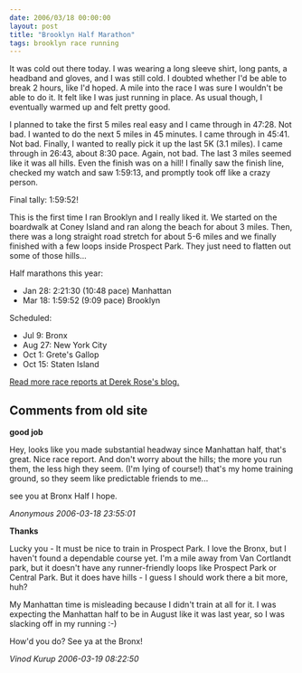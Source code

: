 ```yaml
---
date: 2006/03/18 00:00:00
layout: post
title: "Brooklyn Half Marathon"
tags: brooklyn race running
---
```


It was cold out there today. I was wearing a long sleeve shirt, long pants, a headband and gloves, and I was still cold. I doubted whether I'd be able to break 2 hours, like I'd hoped. A mile into the race I was sure I wouldn't be able to do it. It felt like I was just running in place. As usual though, I eventually warmed up and felt pretty good.

I planned to take the first 5 miles real easy and I came through in 47:28. Not bad. I wanted to do the next 5 miles in 45 minutes. I came through in 45:41. Not  bad. Finally, I wanted to really pick it up the last 5K (3.1 miles). I came through in 26:43, about 8:30 pace. Again, not bad. The last 3 miles seemed like it was all hills. Even the finish was on a hill! I finally saw the finish line, checked my watch and saw 1:59:13, and promptly took off like a crazy person.

Final tally: 1:59:52!

This is the first time I ran Brooklyn and I really liked it. We started on the boardwalk at Coney Island and ran along the beach for about 3 miles. Then, there was a long straight road stretch for about 5-6 miles and we finally finished with a few loops inside Prospect Park. They just need to flatten out some of those hills... 

Half marathons this year: 

- Jan 28: 2:21:30 (10:48 pace) Manhattan
- Mar 18: 1:59:52 (9:09 pace) Brooklyn

Scheduled:

- Jul 9: Bronx
- Aug 27: New York City
- Oct 1: Grete's Gallop
- Oct 15: Staten Island

[Read more race reports at Derek Rose's blog.](http://derekrose.com/wp/?p=864)

<div id="comment-box">
<h2>Comments from old site</h2>

<div class="one-comment">
<p><b>good job</b></p>
<p>
Hey, looks like you made substantial headway since Manhattan half,
that's great.  Nice race report.  And don't worry about the hills; the
more you run them, the less high they seem.  (I'm lying of course!)
that's my home training ground, so they seem like predictable friends
to me...
</p>
<p>
see you at Bronx Half I hope.
</p>
<address class="signature">
<span class="author">Anonymous</span>
<span class="date">2006-03-18 23:55:01</span>
</address>
</div>

<div class="my-comment">
<p><b>Thanks</b></p>
<p>
Lucky you - It must be nice to train in Prospect Park. I love the
Bronx, but I haven't found a dependable course yet. I'm a mile away
from Van Cortlandt park, but it doesn't have any runner-friendly loops
like Prospect Park or Central Park. But it does have hills - I guess I
should work there a bit more, huh?
</p>
<p>
My Manhattan time is misleading because I didn't train at all for
it. I was expecting the Manhattan half to be in August like it was
last year, so I was slacking off in my running :-)
</p>
<p>
How'd you do? See ya at the Bronx!
</p>
<address class="signature">
<span class="author">Vinod Kurup</span>
<span class="date">2006-03-19 08:22:50</span>
</address>
</div>

</div>
